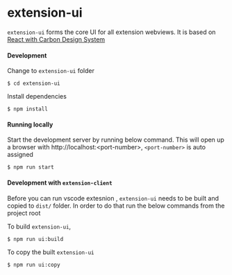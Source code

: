 # extension-ui

`extension-ui` forms the core UI for all extension webviews. It is based on [React with Carbon Design System]

#### Development

Change to `extension-ui` folder

```
$ cd extension-ui
```

Install dependencies

```
$ npm install
```

#### Running locally

Start the development server by running below command. This will open up a browser with http://localhost:\<port-number>, `<port-number>` is auto assigned

```
$ npm run start
```

[comment]: <Below are the list of links>
[react with carbon design system]: https://react.carbondesignsystem.com/

#### Development with `extension-client`

Before you can run vscode extesnion , `extension-ui` needs to be built and copied to `dist/` folder. In order to do that run the below commands from the project root

To build `extension-ui`,

```
$ npm run ui:build
```

To copy the built `extension-ui`

```
$ npm run ui:copy
```
